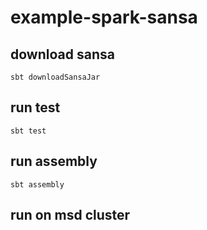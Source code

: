 # example-spark-sansa

## download sansa
``` 
sbt downloadSansaJar
```

## run test

``` 
sbt test
```

## run assembly

``` 
sbt assembly
```

## run on msd cluster

``` 
```